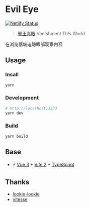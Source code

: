 
# Evil Eye

[![Netlify Status](https://api.netlify.com/api/v1/badges/bc830bd0-a671-4ccc-8448-a7750694c3a2/deploy-status)](https://app.netlify.com/sites/priceless-wescoff-533110/deploys)

> [邪王真眼](https://zh.moegirl.org.cn/index.php?title=%E9%82%AA%E7%8E%8B%E7%9C%9F%E7%9C%BC) Van!shment Th!s World

在浏览器端追踪眼部观察内容

## Usage

### Insall

```bash
yarn
```

### Development

```bash
# http://localhost:3333
yarn dev
```

### Build

```bash
yarn build
```

## Base

- ⚡️ [Vue 3](https://github.com/vuejs/vue-next) + [Vite 2](https://github.com/vitejs/vite) + [TypeScript](https://www.typescriptlang.org/)

## Thanks

- [lookie-lookie](https://github.com/cpury/lookie-lookie)
- [vitesse](https://github.com/antfu/vitesse)

